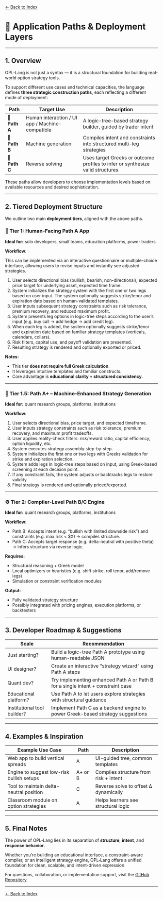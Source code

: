 [← Back to Index](index.md)

# 🚀 Application Paths & Deployment Layers

---

## 1. Overview

OPL‑Lang is not just a syntax — it is a structural foundation for building real-world option strategy tools.

To support different use cases and technical capacities, the language defines **three strategic construction paths**, each reflecting a different mode of deployment:

| Path | Target Use | Description |
|------|------------|-------------|
| 🔹 **Path A** | Human interaction / UI app / Machine-compatible | A logic-tree-based strategy builder, guided by trader intent |
| 🔸 **Path B** | Machine generation | Compiles intent and constraints into structured multi-leg strategies |
| 🔺 **Path C** | Reverse solving | Uses target Greeks or outcome profiles to infer or synthesize valid structures |

These paths allow developers to choose implementation levels based on available resources and desired sophistication.

---

## 2. Tiered Deployment Structure

We outline two main **deployment tiers**, aligned with the above paths.

### 🧩 Tier 1: Human-Facing Path A App

**Ideal for:** solo developers, small teams, education platforms, power traders

**Workflow:**

This can be implemented via an interactive questionnaire or multiple-choice interface, allowing users to revise inputs and instantly see adjusted strategies.

1. User selects directional bias (bullish, bearish, non-directional), expected price target for underlying asset, expected time frame.
2. System initializes the strategy system with the first one or two legs based on user input. The system optionally suggests strike/tenor and expiration date based on human-validated templates.
3. User inputs subsequent strategy constraints such as risk tolerance, premium recovery, and reduced maximum profit.
4. System presents leg options in logic-tree steps according to the user’s input (e.g. buy call → add hedge → add credit leg).
5. When each leg is added, the system optionally suggests strike/tenor and expiration date based on familiar strategy templates (verticals, calendars, collars).
6. Risk filters, capital use, and payoff validation are presented.
7. Resulting strategy is rendered and optionally exported or priced.

**Notes:**

- This tier **does not require full Greek calculation**.
- It leverages intuitive templates and familiar constructs.
- Core advantage is **educational clarity + structured consistency**.

---

### 🧩 Tier 1.5: Path A+ – Machine-Enhanced Strategy Generation

**Ideal for:** quant research groups, platforms, institutions

**Workflow:**

1. User selects directional bias, price target, and expected timeframe.
2. User inputs strategy constraints such as risk tolerance, premium recovery, and maximum profit tradeoffs.
3. User applies reality-check filters: risk/reward ratio, capital efficiency, option liquidity, etc.
4. System executes strategy assembly step-by-step.
5. System initializes the first one or two legs with Greeks validation for strike and expiration selection.
6. System adds legs in logic-tree steps based on input, using Greek-based screening at each decision point.
7. If any constraint fails, the system adjusts or backtracks legs to restore validity.
8. Final strategy is rendered and optionally priced/exported.

---

### ⚙️ Tier 2: Compiler‑Level Path B/C Engine

**Ideal for:** quant research groups, platforms, institutions

**Workflow:**

- Path B: Accepts intent (e.g. “bullish with limited downside risk”) and constraints (e.g. max risk < $X) → compiles structure.
- Path C: Accepts target response (e.g. delta-neutral with positive theta) → infers structure via reverse logic.

**Requires:**

- Structural reasoning + Greek model
- Local optimizers or heuristics (e.g. shift strike, roll tenor, add/remove legs)
- Simulation or constraint verification modules

**Output:**

- Fully validated strategy structure
- Possibly integrated with pricing engines, execution platforms, or backtesters

---

## 3. Developer Roadmap & Suggestions

| Scale | Recommendation |
|-------|----------------|
| Just starting? | Build a logic-tree Path A prototype using human-readable JSON |
| UI designer? | Create an interactive “strategy wizard” using Path A steps |
| Quant dev? | Try implementing enhanced Path A or Path B for a single intent + constraint case |
| Educational platform? | Use Path A to let users explore strategies with structural guidance |
| Institutional tool builder? | Implement Path C as a backend engine to power Greek-based strategy suggestions |

---

## 4. Examples & Inspiration

| Example Use Case | Path | Description |
|------------------|------|-------------|
| Web app to build vertical spreads | A | UI-guided tree, common templates |
| Engine to suggest low-risk bullish setups | A+ or B | Compiles structure from risk + intent |
| Tool to maintain delta-neutral position | C | Reverse solve to offset Δ dynamically |
| Classroom module on option strategies | A | Helps learners see structural logic |

---

## 5. Final Notes

The power of OPL‑Lang lies in its separation of **structure**, **intent**, and **response behavior**.

Whether you're building an educational interface, a constraint-aware compiler, or an intelligent strategy engine, OPL‑Lang offers a unified foundation for clean, scalable, and intent-driven expression.

For questions, collaboration, or implementation support, visit the [GitHub Repository](https://github.com/whispersofzephyr/OPL-Lang).

---

[← Back to Index](index.md)